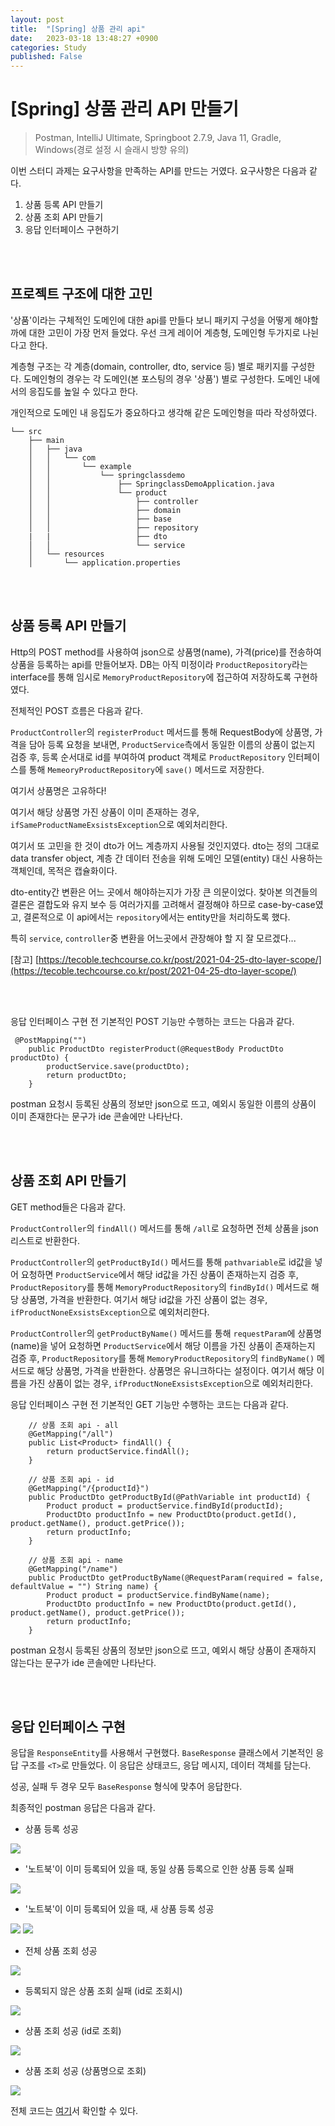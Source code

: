 ```yaml
---
layout: post
title:  "[Spring] 상품 관리 api"
date:   2023-03-18 13:48:27 +0900
categories: Study
published: False
---
```


# [Spring] 상품 관리 API 만들기

> Postman, IntelliJ Ultimate, Springboot 2.7.9, Java 11, Gradle, Windows(경로 설정 시 슬래시 방향 유의)

이번 스터디 과제는 요구사항을 만족하는 API를 만드는 거였다.
요구사항은 다음과 같다.

1. 상품 등록 API 만들기 
2. 상품 조회 API 만들기
3. 응답 인터페이스 구현하기

<br />
<br />

## 프로젝트 구조에 대한 고민 

'상품'이라는 구체적인 도메인에 대한 api를 만들다 보니 패키지 구성을 어떻게 해야할까에 대한 고민이 가장 먼저 들었다. 
우선 크게 레이어 계층형, 도메인형 두가지로 나뉜다고 한다.

계층형 구조는 각 계층(domain, controller, dto, service 등) 별로 패키지를 구성한다. 
도메인형의 경우는 각 도메인(본 포스팅의 경우 '상품') 별로 구성한다. 도메인 내에서의 응집도를 높일 수 있다고 한다.

개인적으로 도메인 내 응집도가 중요하다고 생각해 같은 도메인형을 따라 작성하였다.


```
└── src
    ├── main
    │   ├── java
    │   │   └── com
    │   │       └── example
    │   │           └── springclassdemo
    │   │               ├── SpringclassDemoApplication.java
    │   │               └── product
    │   │                   ├── controller
    │   │                   ├── domain
    │   │                   ├── base
    │   │                   ├── repository
    |   |                   ├── dto
    │   │                   └── service
    │   └── resources
    │       └── application.properties

```

<br />
<br />

## 상품 등록 API 만들기

Http의 POST method를 사용하여 json으로 상품명(name), 가격(price)를 전송하여 상품을 등록하는 api를 만들어보자.
DB는 아직 미정이라 `ProductRepository`라는 interface를 통해 임시로 `MemoryProductRepository`에 접근하여 저장하도록 구현하였다.

전체적인 POST 흐름은 다음과 같다.

`ProductController`의 `registerProduct` 메서드를 통해 RequestBody에 상품명, 가격을 담아 등록 요청을 보내면, `ProductService`측에서 동일한 이름의 상품이 없는지 검증 후, 등록 순서대로 id를 부여하여 product 객체로 `ProductRepository` 인터페이스를 통해 `MemeoryProductRepository`에 `save()` 메서드로 저장한다.

여기서 상품명은 고유하다!

여기서 해당 상품명 가진 상품이 이미 존재하는 경우, `ifSameProductNameExsistsException`으로 예외처리한다. 

여기서 또 고민을 한 것이 dto가 어느 계층까지 사용될 것인지였다. 
dto는 정의 그대로 data transfer object, 계층 간 데이터 전송을 위해 도메인 모델(entity) 대신 사용하는 객체인데, 목적은 캡슐화이다. 

dto-entity간 변환은 어느 곳에서 해야하는지가 가장 큰 의문이었다. 
찾아본 의견들의 결론은 결합도와 유지 보수 등 여러가지를 고려해서 결정해야 하므로 case-by-case였고, 결론적으로 이 api에서는 `repository`에서는 entity만을 처리하도록 했다. 

특히 `service`, `controller`중 변환을 어느곳에서 관장해야 할 지 잘 모르겠다...

[참고] [https://tecoble.techcourse.co.kr/post/2021-04-25-dto-layer-scope/](https://tecoble.techcourse.co.kr/post/2021-04-25-dto-layer-scope/)

<br />
<br />

응답 인터페이스 구현 전 기본적인 POST 기능만 수행하는 코드는 다음과 같다.

```
 @PostMapping("")
    public ProductDto registerProduct(@RequestBody ProductDto productDto) {
        productService.save(productDto);
        return productDto;
    }
```

postman 요청시 등록된 상품의 정보만 json으로 뜨고, 예외시 동일한 이름의 상품이 이미 존재한다는 문구가 ide 콘솔에만 나타난다.

<br />
<br />

## 상품 조회 API 만들기

GET method들은 다음과 같다.

`ProductController`의 `findAll()` 메서드를 통해 `/all`로 요청하면 전체 상품을 json 리스트로 반환한다.

`ProductController`의 `getProductById()` 메서드를 통해 `pathvariable`로 id값을 넣어 요청하면 `ProductService`에서 해당 id값을 가진 상품이 존재하는지 검증 후, `ProductRepository`를 통해 `MemoryProductRepository`의 `findById()` 메서드로 해당 상품명, 가격을 반환한다. 
여기서 해당 id값을 가진 상품이 없는 경우, `ifProductNoneExsistsException`으로 예외처리한다. 

`ProductController`의 `getProductByName()` 메서드를 통해 `requestParam`에 상품명(name)을 넣어 요청하면 `ProductService`에서 해당 이름을 가진 상품이 존재하는지 검증 후, `ProductRepository`를 통해 `MemoryProductRepository`의 `findByName()` 메서드로 해당 상품명, 가격을 반환한다. 상품명은 유니크하다는 설정이다.
여기서 해당 이름을 가진 상품이 없는 경우, `ifProductNoneExsistsException`으로 예외처리한다. 

응답 인터페이스 구현 전 기본적인 GET 기능만 수행하는 코드는 다음과 같다.

```
    // 상품 조회 api - all
    @GetMapping("/all")
    public List<Product> findAll() {
        return productService.findAll();
    }

    // 상품 조회 api - id
    @GetMapping("/{productId}")
    public ProductDto getProductById(@PathVariable int productId) {
        Product product = productService.findById(productId);
        ProductDto productInfo = new ProductDto(product.getId(), product.getName(), product.getPrice());
        return productInfo;
    }

    // 상품 조회 api - name
    @GetMapping("/name")
    public ProductDto getProductByName(@RequestParam(required = false, defaultValue = "") String name) {
        Product product = productService.findByName(name);
        ProductDto productInfo = new ProductDto(product.getId(), product.getName(), product.getPrice());
        return productInfo;
    }
```

postman 요청시 등록된 상품의 정보만 json으로 뜨고, 예외시 해당 상품이 존재하지 않는다는 문구가 ide 콘솔에만 나타난다.

<br />
<br />

## 응답 인터페이스 구현

응답을 `ResponseEntity`를 사용해서 구현했다. 
`BaseResponse` 클래스에서 기본적인 응답 구조를 `<T>`로 만들었다. 이 응답은 상태코드, 응답 메시지, 데이터 객체를 담는다. 

성공, 실패 두 경우 모두 `BaseResponse` 형식에 맞추어 응답한다.

최종적인 postman 응답은 다음과 같다.

- 상품 등록 성공

<img src='/assets/img/docs/상품조회api_1.png' />

- '노트북'이 이미 등록되어 있을 때, 동일 상품 등록으로 인한 상품 등록 실패

<img src='/assets/img/docs/상품조회api_2.png' />

- '노트북'이 이미 등록되어 있을 때, 새 상품 등록 성공

<img src='/assets/img/docs/상품조회api_3.png' />

<img src='/assets/img/docs/상품조회api_4.png' />

- 전체 상품 조회 성공

<img src='/assets/img/docs/상품조회api_5.png' />

- 등록되지 않은 상품 조회 실패 (id로 조회시)

<img src='/assets/img/docs/상품조회api_6.png' />

- 상품 조회 성공 (id로 조회)

<img src='/assets/img/docs/상품조회api_7.png' />

- 상품 조회 성공 (상품명으로 조회)

<img src='/assets/img/docs/상품조회api_8.png' />

<br />

전체 코드는 [여기](https://github.com/JSCODE-EDU/spring-class-Sua)서 확인할 수 있다.